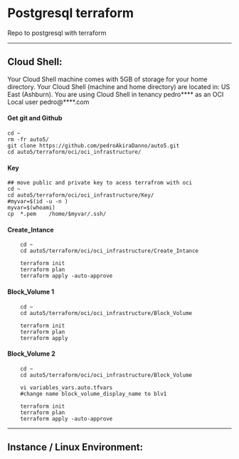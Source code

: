 # Postgresql terraform

Repo to postgresql with terraform 

---




## Cloud Shell:

Your Cloud Shell machine comes with 5GB of storage for your home directory. Your Cloud Shell (machine and home directory) are located in: US East (Ashburn).
You are using Cloud Shell in tenancy pedro**** as an OCI Local user pedro@****.com

#### Get git and Github 
    cd ~
    rm -fr auto5/
    git clone https://github.com/pedroAkiraDanno/auto5.git
    cd auto5/terraform/oci/oci_infrastructure/

#### Key 
    ## move public and private key to acess terrafrom with oci 
    cd ~    
    cd auto5/terraform/oci/oci_infrastructure/Key/
    #myvar=$(id -u -n )
    myvar=$(whoami)
    cp  *.pem    /home/$myvar/.ssh/


#### Create_Intance
        cd ~   
        cd auto5/terraform/oci/oci_infrastructure/Create_Intance

        terraform init
        terraform plan
        terraform apply -auto-approve


#### Block_Volume 1 
        cd ~   
        cd auto5/terraform/oci/oci_infrastructure/Block_Volume

        terraform init
        terraform plan
        terraform apply 



#### Block_Volume 2
        cd ~   
        cd auto5/terraform/oci/oci_infrastructure/Block_Volume

        vi variables_vars.auto.tfvars 
        #change name block_volume_display_name to blv1

        terraform init
        terraform plan
        terraform apply -auto-approve




---

## Instance / Linux Environment:



